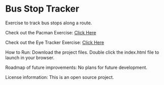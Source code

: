 # Bus Stop Tracker

Exercise to track bus stops along a route.

Check out the Pacman Exercise: <a href="https://trevorseeley.github.io/PacMan_Factory"> Click Here </a>

Check out the Eye Tracker Exercise: <a href="https://trevorseeley.github.io/Eye_Tracker"> Click Here </a>

How to Run: Download the project files. Double click the index.html file to launch in your browser.

Roadmap of future improvements: No plans for future development.

License information: This is an open source project.
